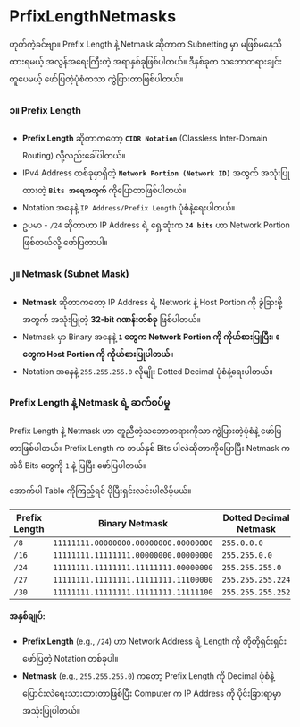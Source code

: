 # PrfixLengthNetmasks

ဟုတ်ကဲ့ခင်ဗျာ။ Prefix Length နဲ့ Netmask ဆိုတာက Subnetting မှာ မဖြစ်မနေသိထားရမယ့် အလွန်အရေးကြီးတဲ့ အရာနှစ်ခုဖြစ်ပါတယ်။ ဒီနှစ်ခုက သဘောတရားချင်းတူပေမယ့် ဖော်ပြတဲ့ပုံစံကသာ ကွဲပြားတာဖြစ်ပါတယ်။

### **၁။ Prefix Length**

- **Prefix Length** ဆိုတာကတော့ **`CIDR Notation`** (Classless Inter-Domain Routing) လို့လည်းခေါ်ပါတယ်။
- IPv4 Address တစ်ခုမှာရှိတဲ့ **`Network Portion (Network ID)`** အတွက် အသုံးပြုထားတဲ့ **`Bits အရေအတွက်`** ကိုပြောတာဖြစ်ပါတယ်။
- Notation အနေနဲ့ `IP Address/Prefix Length` ပုံစံနဲ့ရေးပါတယ်။
- ဥပမာ - `/24` ဆိုတာဟာ IP Address ရဲ့ ရှေ့ဆုံးက **`24 bits`** ဟာ Network Portion ဖြစ်တယ်လို့ ဖော်ပြတာပါ။

### **၂။ Netmask (Subnet Mask)**

- **Netmask** ဆိုတာကတော့ IP Address ရဲ့ Network နဲ့ Host Portion ကို ခွဲခြားဖို့အတွက် အသုံးပြုတဲ့ **32-bit ဂဏန်းတစ်ခု** ဖြစ်ပါတယ်။
- Netmask မှာ Binary အနေနဲ့ **`1` တွေက Network Portion ကို ကိုယ်စားပြုပြီး**၊ **`0` တွေက Host Portion ကို ကိုယ်စားပြုပါတယ်**။
- Notation အနေနဲ့ `255.255.255.0` လိုမျိုး Dotted Decimal ပုံစံနဲ့ရေးပါတယ်။

### **Prefix Length နဲ့ Netmask ရဲ့ ဆက်စပ်မှု**

Prefix Length နဲ့ Netmask ဟာ တူညီတဲ့သဘောတရားကိုသာ ကွဲပြားတဲ့ပုံစံနဲ့ ဖော်ပြတာဖြစ်ပါတယ်။ Prefix Length က ဘယ်နှစ် Bits ပါလဲဆိုတာကိုပြောပြီး Netmask က အဲဒီ Bits တွေကို `1` နဲ့ ပြပြီး ဖော်ပြပါတယ်။

အောက်ပါ Table ကိုကြည့်ရင် ပိုပြီးရှင်းလင်းပါလိမ့်မယ်။

| Prefix Length | Binary Netmask                        | Dotted Decimal Netmask |
| ------------- | ------------------------------------- | ---------------------- |
| `/8`          | `11111111.00000000.00000000.00000000` | `255.0.0.0`            |
| `/16`         | `11111111.11111111.00000000.00000000` | `255.255.0.0`          |
| `/24`         | `11111111.11111111.11111111.00000000` | `255.255.255.0`        |
| `/27`         | `11111111.11111111.11111111.11100000` | `255.255.255.224`      |
| `/30`         | `11111111.11111111.11111111.11111100` | `255.255.255.252`      |

**အနှစ်ချုပ်:**

- **Prefix Length** (e.g., `/24`) ဟာ Network Address ရဲ့ Length ကို တိုတိုရှင်းရှင်းဖော်ပြတဲ့ Notation တစ်ခုပါ။
- **Netmask** (e.g., `255.255.255.0`) ကတော့ Prefix Length ကို Decimal ပုံစံနဲ့ ပြောင်းလဲရေးသားထားတာဖြစ်ပြီး Computer က IP Address ကို ပိုင်းခြားရာမှာ အသုံးပြုပါတယ်။
